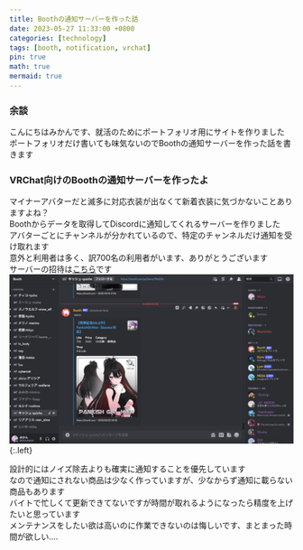 ```yaml
---
title: Boothの通知サーバーを作った話
date: 2023-05-27 11:33:00 +0800
categories: [technology]
tags: [booth, notification, vrchat]
pin: true
math: true
mermaid: true
---
```


### 余談  
こんにちはみかんです、就活のためにポートフォリオ用にサイトを作りました  
ポートフォリオだけ書いても味気ないのでBoothの通知サーバーを作った話を書きます  

### VRChat向けのBoothの通知サーバーを作ったよ
マイナーアバターだと滅多に対応衣装が出なくて新着衣装に気づかないことありますよね？  
Boothからデータを取得してDiscordに通知してくれるサーバーを作りました  
アバターごとにチャンネルが分かれているので、特定のチャンネルだけ通知を受け取れます  
意外と利用者は多く、訳700名の利用者がいます、ありがとうございます  
サーバーの招待は[こちら](https://discord.gg/userwrHKqq)です  
![booth-analitics](/assets//img/booth-analitics.png){:.left}  

設計的にはノイズ除去よりも確実に通知することを優先しています  
なので通知にされない商品は少なく作っていますが、少なからず通知に載らない商品もあります  
バイトで忙しくて更新できてないですが時間が取れるようになったら精度を上げたいと思っています  
メンテナンスをしたい欲は高いのに作業できないのは悔しいです、まとまった時間が欲しい....
